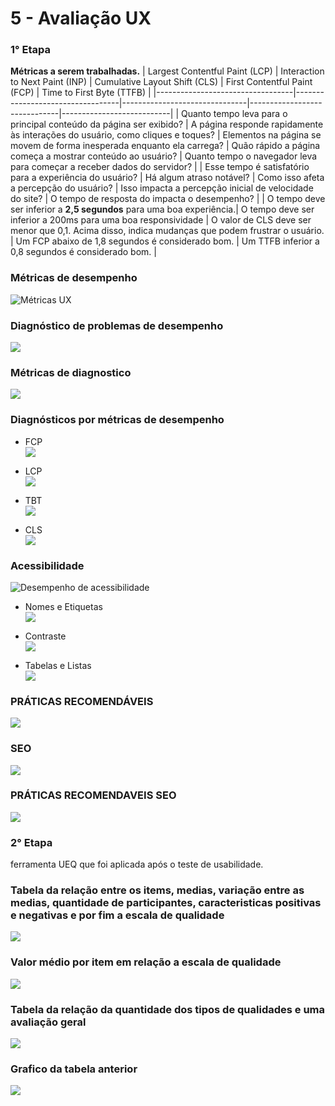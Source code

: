 # 5 - Avaliação UX

### 1° Etapa

**Métricas a serem trabalhadas.**
| Largest Contentful Paint (LCP) | Interaction to Next Paint (INP) | Cumulative Layout Shift (CLS) | First Contentful Paint (FCP) | Time to First Byte (TTFB) |
|----------------------------------|----------------------------------|-------------------------------|------------------------------|---------------------------|
|  Quanto tempo leva para o principal conteúdo da página ser exibido? |  A página responde rapidamente às interações do usuário, como cliques e toques? |  Elementos na página se movem de forma inesperada enquanto ela carrega?  |    Quão rápido a página começa a mostrar conteúdo ao usuário?              |     Quanto tempo o navegador leva para começar a receber dados do servidor?                      |
|  Esse tempo é satisfatório para a experiência do usuário?           |  Há algum atraso notável?   |    Como isso afeta a percepção do usuário? |    Isso impacta a percepção inicial de velocidade do site?  |     O tempo de resposta do impacta o desempenho?                      |
|  O tempo deve ser inferior a **2,5 segundos** para uma boa experiência.|  O tempo deve ser inferior a 200ms para uma boa responsividade |  O valor de CLS deve ser menor que 0,1. Acima disso, indica mudanças que podem frustrar o usuário. |   Um FCP abaixo de 1,8 segundos é considerado bom.  |    Um TTFB inferior a 0,8 segundos é considerado bom.                       |

### Métricas de desempenho
![Métricas UX](https://github.com/taizaoliveira/IHC-TP1-Avaliacao-de-Sistemas/blob/main/docs/avaliacao_ux/imagens/fase%201%20avalia%C3%A7%C3%A3o%20ux.png)

### Diagnóstico de problemas de desempenho
![](https://github.com/taizaoliveira/IHC-TP1-Avaliacao-de-Sistemas/blob/main/docs/avaliacao_ux/imagens/fase_1_desempenho.png)

### Métricas de diagnostico
![](https://github.com/taizaoliveira/IHC-TP1-Avaliacao-de-Sistemas/blob/main/docs/avaliacao_ux/imagens/fase_1_metricas_de_desempenho.png)

### Diagnósticos por métricas de desempenho
* FCP <br/>
![](https://github.com/taizaoliveira/IHC-TP1-Avaliacao-de-Sistemas/blob/main/docs/avaliacao_ux/imagens/fase_1_diagnostico_fcp.png)

* LCP <br/>
![](https://github.com/taizaoliveira/IHC-TP1-Avaliacao-de-Sistemas/blob/main/docs/avaliacao_ux/imagens/fase_1_diagnostico_lcp.png)

* TBT <br/>
![](https://github.com/taizaoliveira/IHC-TP1-Avaliacao-de-Sistemas/blob/main/docs/avaliacao_ux/imagens/fase_1_diagnostico_tbt.png)

* CLS <br/>
![](https://github.com/taizaoliveira/IHC-TP1-Avaliacao-de-Sistemas/blob/main/docs/avaliacao_ux/imagens/fase_1_diagnostico_cls.png)

### Acessibilidade
![Desempenho de acessibilidade](https://github.com/taizaoliveira/IHC-TP1-Avaliacao-de-Sistemas/blob/main/docs/avaliacao_ux/imagens/fase_1_acessibilidade.png)

* Nomes e Etiquetas <br/>
![](https://github.com/taizaoliveira/IHC-TP1-Avaliacao-de-Sistemas/blob/main/docs/avaliacao_ux/imagens/fase_1_acessibilidade_nomes_etiquetas.png)

* Contraste <br/>
![](https://github.com/taizaoliveira/IHC-TP1-Avaliacao-de-Sistemas/blob/main/docs/avaliacao_ux/imagens/fase_1_acessibilidade_contraste.png)

* Tabelas e Listas <br/>
  ![](https://github.com/taizaoliveira/IHC-TP1-Avaliacao-de-Sistemas/blob/main/docs/avaliacao_ux/imagens/fase_1_acessibilidade_tabelas_listas.png)

### PRÁTICAS RECOMENDÁVEIS
![](https://github.com/taizaoliveira/IHC-TP1-Avaliacao-de-Sistemas/blob/main/docs/avaliacao_ux/imagens/fase_1_praticas_recomendadas.png)

### SEO
![](https://github.com/taizaoliveira/IHC-TP1-Avaliacao-de-Sistemas/blob/main/docs/avaliacao_ux/imagens/fase_1_SEO.png)

### PRÁTICAS RECOMENDAVEIS SEO
![](https://github.com/taizaoliveira/IHC-TP1-Avaliacao-de-Sistemas/blob/main/docs/avaliacao_ux/imagens/fase_1_SEO_praticas_recomendadas.png)

### 2° Etapa

ferramenta UEQ que foi aplicada após o teste de usabilidade.

### Tabela da relação entre os items, medias, variação entre as medias, quantidade de participantes, caracteristicas positivas e negativas e por fim a escala de qualidade
![](https://github.com/taizaoliveira/IHC-TP1-Avaliacao-de-Sistemas/blob/main/docs/avaliacao_ux/imagens/medias.png)

### Valor médio por item em relação a escala de qualidade

![](https://github.com/taizaoliveira/IHC-TP1-Avaliacao-de-Sistemas/blob/main/docs/avaliacao_ux/imagens/valor%20medio%20por%20item.png)

### Tabela da relação da quantidade dos tipos de qualidades e uma avaliação geral
![](https://github.com/taizaoliveira/IHC-TP1-Avaliacao-de-Sistemas/blob/main/docs/avaliacao_ux/imagens/short_UEQ_scales.png)

### Grafico da tabela anterior
![](https://github.com/taizaoliveira/IHC-TP1-Avaliacao-de-Sistemas/blob/main/docs/avaliacao_ux/imagens/grafico%20short%20UEQ%20scales.png)


